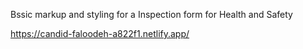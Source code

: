 Bssic markup and styling for a Inspection form for Health and Safety

https://candid-faloodeh-a822f1.netlify.app/
